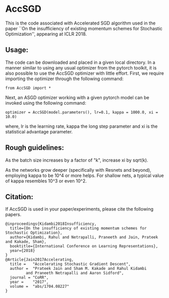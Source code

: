 # AccSGD
This is the code associated with Accelerated SGD algorithm used in the paper ``On the insufficiency of existing momentum schemes for Stochastic Optimization'', appearing at ICLR 2018. 

## Usage:

The code can be downloaded and placed in a given local directory. In a manner similar to using any usual optimizer from the pytorch toolkit, it is also possible to use the AccSGD optimizer with little effort.
First, we require importing the optimizer through the following command:

```
from AccSGD import *
```

Next, an ASGD optimizer working with a given pytorch model can be invoked using the following command:

```
optimizer = AccSGD(model.parameters(), lr=0.1, kappa = 1000.0, xi = 10.0)
```

where, lr is the learning rate, kappa the long step parameter and xi is the statistical advantage parameter.

## Rough guidelines: 

As the batch size increases by a factor of "k", increase xi by sqrt(k).

As the networks grow deeper (specifically with Resnets and beyond), employing kappa to be 10^4 or more helps. For shallow nets, a typical value of kappa resembles 10^3 or even 10^2.

## Citation:

If AccSGD is used in your paper/experiments, please cite the following papers.

```
@inproceedings{Kidambi2018Insufficiency,
  title={On the insufficiency of existing momentum schemes for Stochastic Optimization},
  author={Kidambi, Rahul and Netrapalli, Praneeth and Jain, Prateek and Kakade, Sham},
  booktitle={International Conference on Learning Representations},
  year={2018}
}
@Article{Jain2017Accelerating,
  title =	"Accelerating Stochastic Gradient Descent",
  author =	"Prateek Jain and Sham M. Kakade and Rahul Kidambi
		 and Praneeth Netrapalli and Aaron Sidford",
  journal =	"CoRR",
  year = 	"2017",
  volume =	"abs/1704.08227"
}
```